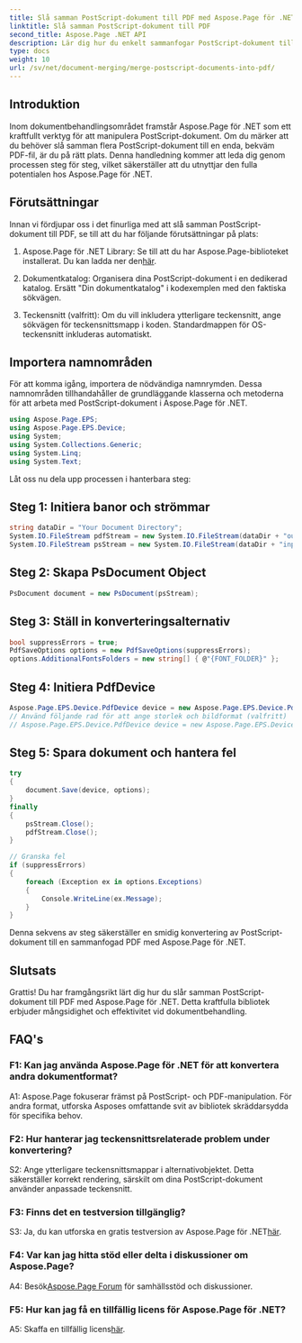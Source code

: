 ```yaml
---
title: Slå samman PostScript-dokument till PDF med Aspose.Page för .NET
linktitle: Slå samman PostScript-dokument till PDF
second_title: Aspose.Page .NET API
description: Lär dig hur du enkelt sammanfogar PostScript-dokument till PDF med Aspose.Page för .NET. Förbättra dina dokumentbehandlingsmöjligheter med denna steg-för-steg-guide.
type: docs
weight: 10
url: /sv/net/document-merging/merge-postscript-documents-into-pdf/
---
```

## Introduktion

Inom dokumentbehandlingsområdet framstår Aspose.Page för .NET som ett kraftfullt verktyg för att manipulera PostScript-dokument. Om du märker att du behöver slå samman flera PostScript-dokument till en enda, bekväm PDF-fil, är du på rätt plats. Denna handledning kommer att leda dig genom processen steg för steg, vilket säkerställer att du utnyttjar den fulla potentialen hos Aspose.Page för .NET.

## Förutsättningar

Innan vi fördjupar oss i det finurliga med att slå samman PostScript-dokument till PDF, se till att du har följande förutsättningar på plats:

1.  Aspose.Page för .NET Library: Se till att du har Aspose.Page-biblioteket installerat. Du kan ladda ner den[här](https://releases.aspose.com/page/net/).

2. Dokumentkatalog: Organisera dina PostScript-dokument i en dedikerad katalog. Ersätt "Din dokumentkatalog" i kodexemplen med den faktiska sökvägen.

3. Teckensnitt (valfritt): Om du vill inkludera ytterligare teckensnitt, ange sökvägen för teckensnittsmapp i koden. Standardmappen för OS-teckensnitt inkluderas automatiskt.

## Importera namnområden

För att komma igång, importera de nödvändiga namnrymden. Dessa namnområden tillhandahåller de grundläggande klasserna och metoderna för att arbeta med PostScript-dokument i Aspose.Page för .NET.

```csharp
using Aspose.Page.EPS;
using Aspose.Page.EPS.Device;
using System;
using System.Collections.Generic;
using System.Linq;
using System.Text;
```

Låt oss nu dela upp processen i hanterbara steg:

## Steg 1: Initiera banor och strömmar

```csharp
string dataDir = "Your Document Directory";
System.IO.FileStream pdfStream = new System.IO.FileStream(dataDir + "outputPDF_out.pdf", System.IO.FileMode.Create, System.IO.FileAccess.Write);
System.IO.FileStream psStream = new System.IO.FileStream(dataDir + "input.ps", System.IO.FileMode.Open, System.IO.FileAccess.Read);
```

## Steg 2: Skapa PsDocument Object

```csharp
PsDocument document = new PsDocument(psStream);
```

## Steg 3: Ställ in konverteringsalternativ

```csharp
bool suppressErrors = true;
PdfSaveOptions options = new PdfSaveOptions(suppressErrors);
options.AdditionalFontsFolders = new string[] { @"{FONT_FOLDER}" };
```

## Steg 4: Initiera PdfDevice

```csharp
Aspose.Page.EPS.Device.PdfDevice device = new Aspose.Page.EPS.Device.PdfDevice(pdfStream);
// Använd följande rad för att ange storlek och bildformat (valfritt)
// Aspose.Page.EPS.Device.PdfDevice device = new Aspose.Page.EPS.Device.PdfDevice(pdfStream, new System.Drawing.Size(595, 842));
```

## Steg 5: Spara dokument och hantera fel

```csharp
try
{
    document.Save(device, options);
}
finally
{
    psStream.Close();
    pdfStream.Close();
}

// Granska fel
if (suppressErrors)
{
    foreach (Exception ex in options.Exceptions)
    {
        Console.WriteLine(ex.Message);
    }
}
```

Denna sekvens av steg säkerställer en smidig konvertering av PostScript-dokument till en sammanfogad PDF med Aspose.Page för .NET.

## Slutsats

Grattis! Du har framgångsrikt lärt dig hur du slår samman PostScript-dokument till PDF med Aspose.Page för .NET. Detta kraftfulla bibliotek erbjuder mångsidighet och effektivitet vid dokumentbehandling.

## FAQ's

### F1: Kan jag använda Aspose.Page för .NET för att konvertera andra dokumentformat?

A1: Aspose.Page fokuserar främst på PostScript- och PDF-manipulation. För andra format, utforska Asposes omfattande svit av bibliotek skräddarsydda för specifika behov.

### F2: Hur hanterar jag teckensnittsrelaterade problem under konvertering?

S2: Ange ytterligare teckensnittsmappar i alternativobjektet. Detta säkerställer korrekt rendering, särskilt om dina PostScript-dokument använder anpassade teckensnitt.

### F3: Finns det en testversion tillgänglig?

 S3: Ja, du kan utforska en gratis testversion av Aspose.Page för .NET[här](https://releases.aspose.com/).

### F4: Var kan jag hitta stöd eller delta i diskussioner om Aspose.Page?

 A4: Besök[Aspose.Page Forum](https://forum.aspose.com/c/page/39) för samhällsstöd och diskussioner.

### F5: Hur kan jag få en tillfällig licens för Aspose.Page för .NET?

 A5: Skaffa en tillfällig licens[här](https://purchase.aspose.com/temporary-license/).